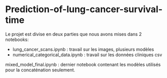 # Prediction-of-lung-cancer-survival-time

Le projet est divise en deux parties que nous avons mises dans 2 notebooks:
  - lung_cancer_scans.ipynb : travail sur les images, plusieurs modèles
  - numerical_categorical_data.ipynb : travail sur les données cliniques csv
  
mixed_model_final.ipynb : dernier notebook contenant les modèles utilisés pour la concaténation seulement.
